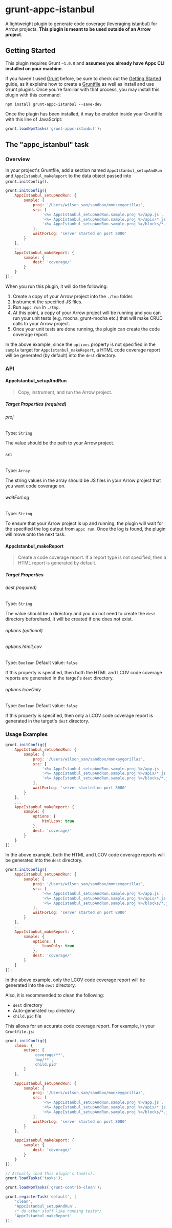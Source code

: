 # grunt-appc-istanbul

A lightweight plugin to generate code coverage (leveraging istanbul) for Arrow projects. **This plugin is meant to be used outside of an Arrow project**.

## Getting Started
This plugin requires Grunt `~1.0.0` and **assumes you already have Appc CLI installed on your machine**.

If you haven't used [Grunt](http://gruntjs.com/) before, be sure to check out the [Getting Started](http://gruntjs.com/getting-started) guide, as it explains how to create a [Gruntfile](http://gruntjs.com/sample-gruntfile) as well as install and use Grunt plugins. Once you're familiar with that process, you may install this plugin with this command:

```shell
npm install grunt-appc-istanbul --save-dev
```

Once the plugin has been installed, it may be enabled inside your Gruntfile with this line of JavaScript:

```js
grunt.loadNpmTasks('grunt-appc-istanbul');
```

## The "appc_istanbul" task

### Overview
In your project's Gruntfile, add a section named `AppcIstanbul_setupAndRun` and `AppcIstanbul_makeReport` to the data object passed into `grunt.initConfig()`.

```js
grunt.initConfig({
    AppcIstanbul_setupAndRun: {
        sample: {
            proj: '/Users/wilson_san/sandbox/monkeygorillaz',
            src: [
                '<%= AppcIstanbul_setupAndRun.sample.proj %>/app.js',
                '<%= AppcIstanbul_setupAndRun.sample.proj %>/apis/*.js',
                '<%= AppcIstanbul_setupAndRun.sample.proj %>/blocks/*.js',
            ],
            waitForLog: 'server started on port 8080'
        }
    },
    ...
    AppcIstanbul_makeReport: {
        sample: {
            dest: 'coverage/'
        }
    }
});
```
When you run this plugin, it will do the following:

1. Create a copy of your Arrow project into the `./tmp` folder.
2. Instrument the specified JS files.
3. Run `appc run` in `./tmp`.
4. At this point, a copy of your Arrow project will be running and you can run your unit tests (e.g. mocha, grunt-mocha etc.) that will make CRUD calls to your Arrow project.
5. Once your unit tests are done running, the plugin can create the code coverage report.

In the above example, since the `options` property is not specified in the `sample` target for `AppcIstanbul_makeReport`, a HTML code coverage report will be generated (by default) into the `dest` directory.

### API

#### AppcIstanbul_setupAndRun

> Copy, instrument, and run the Arrow project.

##### Target Properties (required)
###### proj
Type: `String`

The value should be the path to your Arrow project.

###### src
Type: `Array`

The string values in the array should be JS files in your Arrow project that you want code coverage on.

###### waitForLog
Type: `String`

To ensure that your Arrow project is up and running, the plugin will wait for the specified the log output from `appc run`. Once the log is found, the plugin will move onto the next task.

#### AppcIstanbul_makeReport

> Create a code coverage report. If a report type is not specified, then a HTML report is generated by default.

##### Target Properties
###### dest (required)
Type: `String`

The value should be a directory and you do not need to create the `dest` directory beforehand. It will be created if one does not exist.

###### options (optional)
###### options.htmlLcov
Type: `Boolean`
Default value: `false`

If this property is specified, then both the HTML and LCOV code coverage reports are generated in the target's `dest` directory.

###### options.lcovOnly
Type: `Boolean`
Default value: `false`

If this property is specified, then only a LCOV code coverage report is generated in the target's `dest` directory.

### Usage Examples
```js
grunt.initConfig({
    AppcIstanbul_setupAndRun: {
        sample: {
            proj: '/Users/wilson_san/sandbox/monkeygorillaz',
            src: [
                '<%= AppcIstanbul_setupAndRun.sample.proj %>/app.js',
                '<%= AppcIstanbul_setupAndRun.sample.proj %>/apis/*.js',
                '<%= AppcIstanbul_setupAndRun.sample.proj %>/blocks/*.js',
            ],
            waitForLog: 'server started on port 8080'
        }
    },
    ...
    AppcIstanbul_makeReport: {
        sample: {
            options: {
                htmlLcov: true
            },
            dest: 'coverage/'
        }
    }
});
```
In the above example, both the HTML and LCOV code coverage reports will be generated into the `dest` directory.

```js
grunt.initConfig({
    AppcIstanbul_setupAndRun: {
        sample: {
            proj: '/Users/wilson_san/sandbox/monkeygorillaz',
            src: [
                '<%= AppcIstanbul_setupAndRun.sample.proj %>/app.js',
                '<%= AppcIstanbul_setupAndRun.sample.proj %>/apis/*.js',
                '<%= AppcIstanbul_setupAndRun.sample.proj %>/blocks/*.js',
            ],
            waitForLog: 'server started on port 8080'
        }
    },
    ...
    AppcIstanbul_makeReport: {
        sample: {
            options: {
                lcovOnly: true
            },
            dest: 'coverage/'
        }
    }
});
```
In the above example, only the LCOV code coverage report will be generated into the `dest` directory.

Also, it is recommended to clean the following:

* `dest` directory
* Auto-generated `tmp` directory
* `child.pid` file

This allows for an accurate code coverage report. For example, in your `Gruntfile.js`:
```js
grunt.initConfig({
    clean: {
        output: [
            'coverage/**',
            'tmp/**',
            'child.pid'
        ]
    },

    AppcIstanbul_setupAndRun: {
        sample: {
            proj: '/Users/wilson_san/sandbox/monkeygorillaz',
            src: [
                '<%= AppcIstanbul_setupAndRun.sample.proj %>/app.js',
                '<%= AppcIstanbul_setupAndRun.sample.proj %>/apis/*.js',
                '<%= AppcIstanbul_setupAndRun.sample.proj %>/blocks/*.js',
            ],
            waitForLog: 'server started on port 8080'
        }
    },

    AppcIstanbul_makeReport: {
        sample: {
            dest: 'coverage/'
        }
    }
});

// Actually load this plugin's task(s).
grunt.loadTasks('tasks');

grunt.loadNpmTasks('grunt-contrib-clean');

grunt.registerTask('default', [
    'clean',
    'AppcIstanbul_setupAndRun',
    /* do other stuff like running tests*/
    'AppcIstanbul_makeReport'
]);
```
